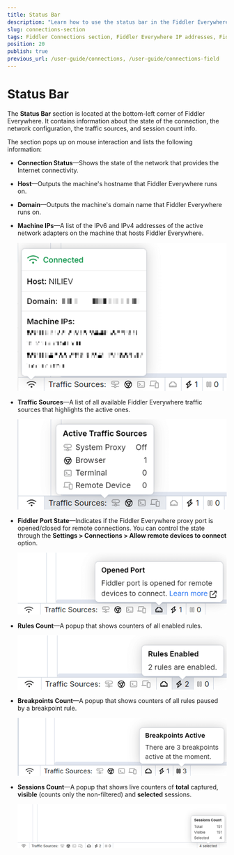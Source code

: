 ```yaml
---
title: Status Bar
description: "Learn how to use the status bar in the Fiddler Everywhere web-debugging HTTP-proxy client."
slug: connections-section
tags: Fiddler Connections section, Fiddler Everywhere IP addresses, Fiddler Everywhere active network
position: 20
publish: true
previous_url: /user-guide/connections, /user-guide/connections-field
---
```


# Status Bar

The **Status Bar** section is located at the bottom-left corner of Fiddler Everywhere. It contains information about the state of the connection, the network configuration, the traffic sources, and session count info.

The section pops up on mouse interaction and lists the following information:

- **Connection Status**&mdash;Shows the state of the network that provides the Internet connectivity.

- **Host**&mdash;Outputs the machine's hostname that Fiddler Everywhere runs on.

- **Domain**&mdash;Outputs the machine's domain name that Fiddler Everywhere runs on.

- **Machine IPs**&mdash;A list of the IPv6 and IPv4 addresses of the active network adapters on the machine that hosts Fiddler Everywhere.

    ![The connection status](./images/connection-details.png)

- **Traffic Sources**&mdash;A list of all available Fiddler Everywhere traffic sources that highlights the active ones.

    ![The traffic sources](./images/traffic-sources.png)

- **Fiddler Port State**&mdash;Indicates if the Fiddler Everywhere proxy port is opened/closed for remote connections. You can control the state through the **Settings > Connections > Allow remote devices to connect** option.

    ![State of the Fiddler port](./images/remote-connections-status.png)

- **Rules Count**&mdash;A popup that shows counters of all enabled rules.

    ![The rules count](./images/rules-count.png)

- **Breakpoints Count**&mdash;A popup that shows counters of all rules paused by a breakpoint rule.

    ![The breakpoints count](./images/breakpoints-count.png)

- **Sessions Count**&mdash;A popup that shows live counters of **total** captured, **visible** (counts only the non-filtered) and **selected** sessions.

    ![The sessions count](./images/sessions-count.png)
